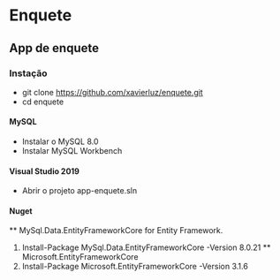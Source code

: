 # Enquete #
## App de enquete ##
### Instação ###

* git clone https://github.com/xavierluz/enquete.git 
* cd enquete 
#### MySQL ####
* Instalar o MySQL 8.0
* Instalar MySQL Workbench

#### Visual Studio 2019 ####
* Abrir o projeto app-enquete.sln
#### Nuget ####
** MySql.Data.EntityFrameworkCore for Entity Framework.
1. Install-Package MySql.Data.EntityFrameworkCore -Version 8.0.21
** Microsoft.EntityFrameworkCore
1. Install-Package Microsoft.EntityFrameworkCore -Version 3.1.6

